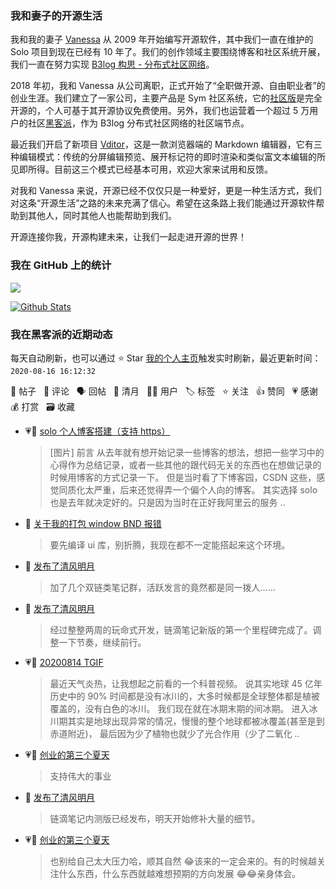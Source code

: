 ### 我和妻子的开源生活

我和我的妻子 [Vanessa](https://github.com/Vanessa219) 从 2009 年开始编写开源软件，其中我们一直在维护的 Solo 项目到现在已经有 10 年了。我们的创作领域主要围绕博客和社区系统开展，我们一直在努力实现 [B3log 构思 - 分布式社区网络](https://hacpai.com/article/1546941897596)。

2018 年初，我和 Vanessa 从公司离职，正式开始了“全职做开源、自由职业者”的创业生涯。我们建立了一家公司，主要产品是 Sym 社区系统，它的[社区版](https://github.com/88250/symphony)是完全开源的，个人可基于其开源协议免费使用。另外，我们也运营着一个超过 5 万用户的社区[黑客派](https://hacpai.com)，作为 B3log 分布式社区网络的社区端节点。

最近我们开启了新项目 [Vditor](https://github.com/Vanessa219/vditor)，这是一款浏览器端的 Markdown 编辑器，它有三种编辑模式：传统的分屏编辑预览、展开标记符的即时渲染和类似富文本编辑的所见即所得。目前这三个模式已经基本可用，欢迎大家来试用和反馈。

对我和 Vanessa 来说，开源已经不仅仅只是一种爱好，更是一种生活方式，我们对这条“开源生活”之路的未来充满了信心。希望在这条路上我们能通过开源软件帮助到其他人，同时其他人也能帮助到我们。

开源连接你我，开源构建未来，让我们一起走进开源的世界！

### 我在 GitHub 上的统计

<a title="Hits" target="_blank" href="https://github.com/88250/88250"><img src="https://hits.b3log.org/88250/88250.svg"></a>

[![Github Stats](https://github-readme-stats.vercel.app/api?username=88250&show_icons=true)](https://github.com/88250)

<!--events start -->

### 我在黑客派的近期动态

每天自动刷新，也可以通过 ⭐️ Star [我的个人主页](https://github.com/88250/88250)触发实时刷新，最近更新时间：`2020-08-16 16:12:32`

📝 帖子 &nbsp; 💬 评论 &nbsp; 🗣 回帖 &nbsp; 🌙 清月 &nbsp; 👨‍💻 用户 &nbsp; 🏷️ 标签 &nbsp; ⭐️ 关注 &nbsp; 👍 赞同 &nbsp; 💗 感谢 &nbsp; 💰 打赏 &nbsp; 🗃 收藏

* 💗📝 [solo 个人博客搭建（支持 https）](https://hacpai.com/article/1597562465425)

  > [图片] 前言 从去年就有想开始记录一些博客的想法，想把一些学习中的心得作为总结记录，或者一些其他的跟代码无关的东西也在想做记录的时候用博客的方式记录一下。 但是当时看了下博客园，CSDN 这些，感觉同质化太严重，后来还觉得弄一个偏个人向的博客。 其实选择 solo 也是去年就决定好的。只是因为当时在正好我阿里云的服务 ..
* 💬 [关于我的打包 window BND 报错](https://hacpai.com/article/1597513868060/comment/1597563640116#comments)

  > 要先编译 ui 库，别折腾，我现在都不一定能搭起来这个环境。
* 🌙 [发布了清风明月](https://hacpai.com/member/88250/breezemoons/1597487509678)

  > 加了几个双链类笔记群，活跃发言的竟然都是同一拨人……
* 🌙 [发布了清风明月](https://hacpai.com/member/88250/breezemoons/1597421073234)

  > 经过整整两周的玩命式开发，链滴笔记新版的第一个里程碑完成了。调整一下节奏，继续前行。
* 💗📝 [20200814 TGIF](https://hacpai.com/article/1597384522400)

  > 最近天气炎热，让我想起之前看的一个科普视频。 说其实地球 45 亿年历史中的 90% 时间都是没有冰川的，大多时候都是全球整体都是植被覆盖的，没有白色的冰川。 我们现在就在冰期末期的间冰期。 进入冰川期其实是地球出现异常的情况，慢慢的整个地球都被冰覆盖(甚至是到赤道附近)， 最后因为少了植物也就少了光合作用（少了二氧化 ..
* 💗💬 [创业的第三个夏天](https://hacpai.com/article/1596793688068/comment/1597390813496#comments)

  > 支持伟大的事业
* 🌙 [发布了清风明月](https://hacpai.com/member/88250/breezemoons/1597335937824)

  > 链滴笔记内测版已经发布，明天开始修补大量的细节。
* 💗💬 [创业的第三个夏天](https://hacpai.com/article/1596793688068/comment/1597308714529#comments)

  > 也别给自己太大压力哈，顺其自然 😂该来的一定会来的。有的时候越关注什么东西，什么东西就越难想预期的方向发展 😂😂亲身体会。


<!--events end -->
